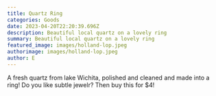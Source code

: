 ```yaml
---
title: Quartz Ring
categories: Goods
date: 2023-04-20T22:20:39.696Z
description: Beautiful local quartz on a lovely ring
summary: Beautiful local quartz on a lovely ring
featured_image: images/holland-lop.jpeg
authorimage: images/holland-lop.jpeg
author: E
---
```

A fresh quartz from lake Wichita, polished and cleaned and made into a ring! Do you like subtle jewelr? Then buy this for $4!